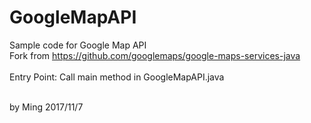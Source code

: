 # GoogleMapAPI
Sample code for Google Map API<br>
Fork from https://github.com/googlemaps/google-maps-services-java<br>
<br>
Entry Point:
Call main method in GoogleMapAPI.java

<br>
by Ming 2017/11/7
